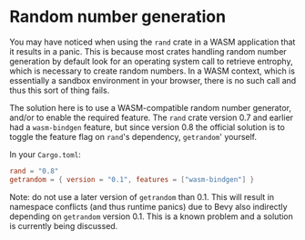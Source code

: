 # Random number generation

You may have noticed when using the `rand` crate in a WASM application that it
results in a panic. This is because most crates handling random number
generation by default look for an operating system call to retrieve entrophy,
which is necessary to create random numbers. In a WASM context, which is
essentially a sandbox environment in your browser, there is no such call and
thus this sort of thing fails.

The solution here is to use a WASM-compatible random number generator, and/or
to enable the required feature. The `rand` crate version 0.7 and earlier had a
`wasm-bindgen` feature, but since version 0.8 the official solution is to
toggle the feature flag on `rand`'s dependency, `getrandom`' yourself.

In your `Cargo.toml`:

```toml
rand = "0.8"
getrandom = { version = "0.1", features = ["wasm-bindgen"] }
```

Note: do not use a later version of `getrandom` than 0.1. This will result in
namespace conflicts (and thus runtime panics) due to Bevy also indirectly depending on `getrandom` version 0.1. This is a known problem and a solution is currently being discussed.
